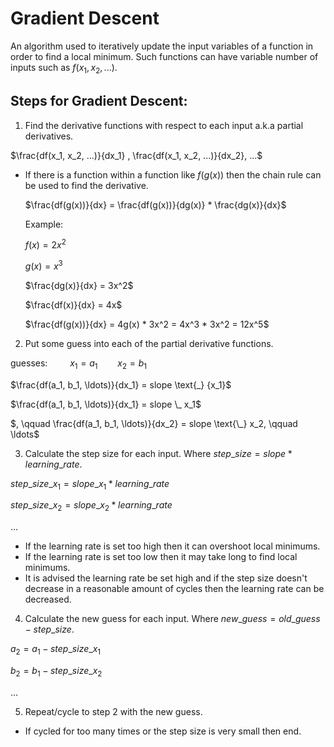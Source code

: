 # Gradient Descent

An algorithm used to iteratively update the input variables of a function in order to find a local minimum. Such functions can have variable number of inputs such as $f(x_1, x_2, ...)$.

## Steps for Gradient Descent:
1. Find the derivative functions with respect to each input a.k.a partial derivatives. 

$\frac{df(x_1, x_2, ...)}{dx_1} , \frac{df(x_1, x_2, ...)}{dx_2}, ...$

- If there is a function within a function like $f(g(x))$ then the chain rule can be used to find the derivative.

	$\frac{df(g(x))}{dx} = \frac{df(g(x))}{dg(x)} * \frac{dg(x)}{dx}$

	Example:

	$f(x) = 2x^2$

	$g(x) = x^3$

	$\frac{dg(x)}{dx} = 3x^2$

	$\frac{df(x)}{dx} = 4x$

	$\frac{df(g(x))}{dx} = 4g(x) * 3x^2 = 4x^3 * 3x^2 = 12x^5$

2. Put some guess into each of the partial derivative functions.

guesses: $\qquad x_1 = a_1 \qquad x_2 = b_1$

$\frac{df(a_1, b_1, \ldots)}{dx_1} = slope \text{_} {x_1}$

$\frac{df(a_1, b_1, \ldots)}{dx_1} = slope \_ x_1$

$, \qquad \frac{df(a_1, b_1, \ldots)}{dx_2} = slope \text{\_} x_2, \qquad \ldots$

3. Calculate the step size for each input. Where $step \_ size = slope * learning \_ rate$.

$step \text{_} size \_ x_1 = slope \_ x_1 * learning \_ rate$

$step \_ size \_ x_2 = slope \_ x_2 * learning \_ rate$

$...$

- If the learning rate is set too high then it can overshoot local minimums.
- If the learning rate is set too low then it may take long to find local minimums.
- It is advised the learning rate be set high and if the step size doesn't decrease in a reasonable amount of cycles then the learning rate can be decreased.

4. Calculate the new guess for each input. Where $new \_ guess = old \_ guess - step \_ size$.

$a_2 = a_1 - step \_ size \_ x_1$

$b_2 = b_1 - step \_ size \_ x_2$

$...$

5. Repeat/cycle to step 2 with the new guess.
- If cycled for too many times or the step size is very small then end.